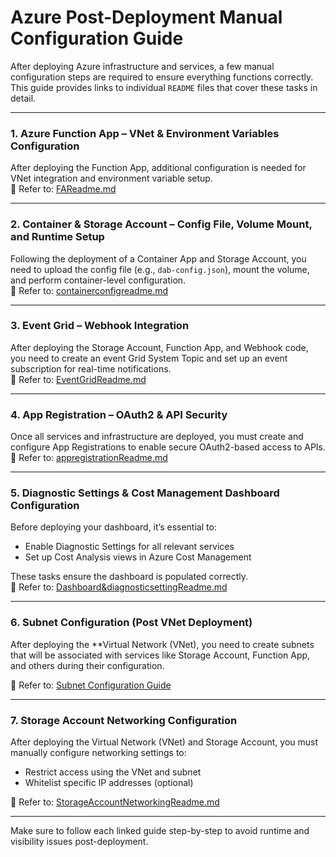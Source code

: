 #  Azure Post-Deployment Manual Configuration Guide

After deploying Azure infrastructure and services, a few manual configuration steps are required to ensure everything functions correctly. This guide provides links to individual `README` files that cover these tasks in detail.

---

### 1. Azure Function App – VNet & Environment Variables Configuration

After deploying the Function App, additional configuration is needed for VNet integration and environment variable setup.  
📄 Refer to: [FAReadme.md](./ReadmeFile/FAReadme.md)

---

### 2. Container & Storage Account – Config File, Volume Mount, and Runtime Setup

Following the deployment of a Container App and Storage Account, you need to upload the config file (e.g., `dab-config.json`), mount the volume, and perform container-level configuration.  
📄 Refer to: [containerconfigreadme.md](./ReadmeFile/containerconfigreadme.md)

---

### 3. Event Grid – Webhook Integration

After deploying the Storage Account, Function App, and Webhook code, you need to create an event Grid System Topic and set up an event subscription for real-time notifications.  
📄 Refer to: [EventGridReadme.md](./ReadmeFile/EventGridReadme.md)

---

### 4. App Registration – OAuth2 & API Security

Once all services and infrastructure are deployed, you must create and configure App Registrations to enable secure OAuth2-based access to APIs.  
📄 Refer to: [appregistrationReadme.md](./ReadmeFile/appregistrationReadme.md)

---

### 5. Diagnostic Settings & Cost Management Dashboard Configuration

Before deploying your dashboard, it’s essential to:

- Enable Diagnostic Settings for all relevant services
- Set up Cost Analysis views in Azure Cost Management

These tasks ensure the dashboard is populated correctly.  
📄 Refer to: [Dashboard&diagnosticsettingReadme.md](./ReadmeFile/Dashboard%26diagnosticsettingReadme.md)

---

### 6.  Subnet Configuration (Post VNet Deployment)

After deploying the **Virtual Network (VNet), you need to create subnets that will be associated with services like Storage Account, Function App, and others during their configuration.

📄 Refer to: [Subnet Configuration Guide](./ReadmeFile/subnetreadme.md)

---

### 7. Storage Account Networking Configuration

After deploying the Virtual Network (VNet) and Storage Account, you must manually configure networking settings to:

- Restrict access using the VNet and subnet
- Whitelist specific IP addresses (optional)

📄 Refer to: [StorageAccountNetworkingReadme.md](./ReadmeFile/StorageAccountNetworkingReadme.md)

---

Make sure to follow each linked guide step-by-step to avoid runtime and visibility issues post-deployment. 


